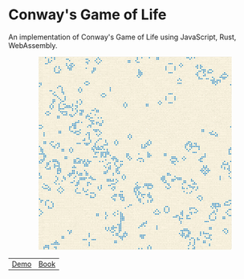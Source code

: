 Conway's Game of Life
=====================
An implementation of Conway's Game of Life using JavaScript, Rust, WebAssembly.

<div align="center">
    <a href="https://jellowfish.github.io/conway"><img src="./res/gol.gif"/></a>
  <table align="center">
    <tr>
      <td><a href="https://jellowfish.github.io/conway">Demo</a></td>
      <td><a href="https://rustwasm.github.io/docs/book">Book</a></td>
    </tr>
  </table>
</div>
